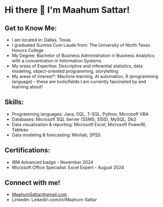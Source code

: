 # Hi there 👋 I'm Maahum Sattar!
## Get to Know Me: 
- I am located in: Dallas, Texas 
- I graduated Summa Cum Laude from: The University of North Texas Honors College
- My Degree: Bachelor of Business Administration in Business Analytics with a concentration in Information Systems 
- My areas of Expertise: Descriptive and inferential statistics, data modeling, object-oriented programming, storytelling
- My areas of Interest*: Machine learning, AI automation, R (programming language) - these are tools/fields I am currently fascinated by and learning about! 

## Skills:
- Programming languages: Java, SQL, T-SQL, Python, Microsoft VBA
- Databases: Microsoft SQL Server (SSMS, SSIS), MySQL, Db2
- Data visualization & reporting: Microsoft Excel, Microsoft PowerBI, Tableau
- Data modeling & forecasting: Minitab, SPSS

## Certifications:
- IBM Advanced badge - November 2024
- Microsoft Office Specialist: Excel Expert - August 2024

## Connect with me!
- MaahumSattar@gmail.com
- Linkedin: Linkedin.com/in/Maahum-Sattar
<!--
**MaahumS/MaahumS** is a ✨ _special_ ✨ repository because its `README.md` (this file) appears on your GitHub profile.
